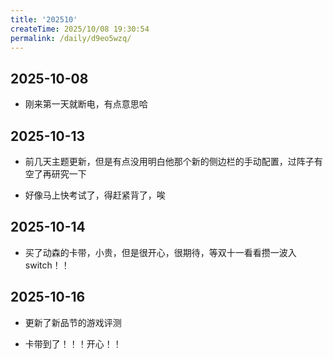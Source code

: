 ```yaml
---
title: '202510'
createTime: 2025/10/08 19:30:54
permalink: /daily/d9eo5wzq/
---
```


## 2025-10-08

- 刚来第一天就断电，有点意思哈

## 2025-10-13

- 前几天主题更新，但是有点没用明白他那个新的侧边栏的手动配置，过阵子有空了再研究一下

- 好像马上快考试了，得赶紧背了，唉

## 2025-10-14

- 买了动森的卡带，小贵，但是很开心，很期待，等双十一看看攒一波入switch！！

## 2025-10-16

- 更新了新品节的游戏评测

- 卡带到了！！！开心！！
